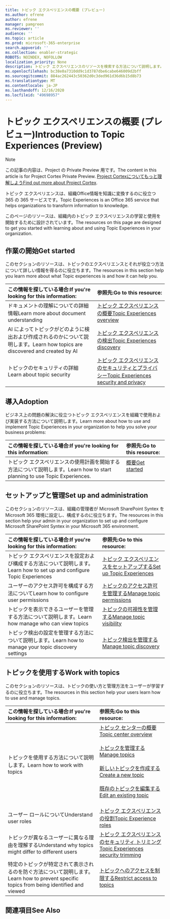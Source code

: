 ```yaml
---
title: トピック エクスペリエンスの概要 (プレビュー)
ms.author: efrene
author: efrene
manager: pamgreen
ms.reviewer: ''
audience: ''
ms.topic: article
ms.prod: microsoft-365-enterprise
search.appverid: ''
ms.collection: enabler-strategic
ROBOTS: NOINDEX, NOFOLLOW
localization_priority: None
description: トピック エクスペリエンスのリソースを検索する方法について説明します。
ms.openlocfilehash: bc38e0a7310dd9c1d3787dbe6cabe646009d2bff
ms.sourcegitcommit: 884ac262443c50362d0c3ded961d36d6b15d8b73
ms.translationtype: MT
ms.contentlocale: ja-JP
ms.lasthandoff: 12/16/2020
ms.locfileid: "49698957"
---
```

# <a name="introduction-to-topic-experiences-preview"></a><span data-ttu-id="0163a-103">トピック エクスペリエンスの概要 (プレビュー)</span><span class="sxs-lookup"><span data-stu-id="0163a-103">Introduction to Topic Experiences (Preview)</span></span>

> [!Note] 
> <span data-ttu-id="0163a-104">この記事の内容は、Project の Private Preview 用です。</span><span class="sxs-lookup"><span data-stu-id="0163a-104">The content in this article is for Project Cortex Private Preview.</span></span> <span data-ttu-id="0163a-105">[Project Cortexについてもっと理解しよう](https://aka.ms/projectcortex)</span><span class="sxs-lookup"><span data-stu-id="0163a-105">[Find out more about Project Cortex](https://aka.ms/projectcortex).</span></span>

<span data-ttu-id="0163a-106">トピック エクスペリエンスは、組織Office情報を知識に変換するのに役立つ 365 の 365 サービスです。</span><span class="sxs-lookup"><span data-stu-id="0163a-106">Topic Experiences is an Office 365 service that helps organizations to transform information to knowledge.</span></span>

<span data-ttu-id="0163a-107">このページのリソースは、組織内のトピック エクスペリエンスの学習と使用を開始するために設計されています。</span><span class="sxs-lookup"><span data-stu-id="0163a-107">The resources on this page are designed to get you started with learning about and using Topic Experiences in your organization.</span></span>

## <a name="get-started"></a><span data-ttu-id="0163a-108">作業の開始</span><span class="sxs-lookup"><span data-stu-id="0163a-108">Get started</span></span>

<span data-ttu-id="0163a-109">このセクションのリソースは、トピックのエクスペリエンスとそれが役立つ方法について詳しい情報を得るのに役立ちます。</span><span class="sxs-lookup"><span data-stu-id="0163a-109">The resources in this section help you learn more about what Topic experiences is and how it can help you.</span></span>

| <span data-ttu-id="0163a-110">この情報を探している場合:</span><span class="sxs-lookup"><span data-stu-id="0163a-110">If you're looking for this information:</span></span> | <span data-ttu-id="0163a-111">参照先:</span><span class="sxs-lookup"><span data-stu-id="0163a-111">Go to this resource:</span></span> |
|:-----|:-----|
|<span data-ttu-id="0163a-112">ドキュメントの理解についての詳細情報</span><span class="sxs-lookup"><span data-stu-id="0163a-112">Learn more about document understanding</span></span>|[<span data-ttu-id="0163a-113">トピック エクスペリエンスの概要</span><span class="sxs-lookup"><span data-stu-id="0163a-113">Topic Experiences overview</span></span>](topic-experiences-overview.md)|
|<span data-ttu-id="0163a-114">AI によってトピックがどのように検出および作成されるのかについて説明します。</span><span class="sxs-lookup"><span data-stu-id="0163a-114">Learn how topics are discovered and created by AI</span></span>|[<span data-ttu-id="0163a-115">トピック エクスペリエンスの検出</span><span class="sxs-lookup"><span data-stu-id="0163a-115">Topic Experiences discovery</span></span>](topic-experiences-discovery.md)|
|<span data-ttu-id="0163a-116">トピックのセキュリティの詳細</span><span class="sxs-lookup"><span data-stu-id="0163a-116">Learn about topic security</span></span>|[<span data-ttu-id="0163a-117">トピック エクスペリエンスのセキュリティとプライバシー</span><span class="sxs-lookup"><span data-stu-id="0163a-117">Topic Experiences security and privacy</span></span>](topic-experiences-security-privacy.md)|


## <a name="adoption"></a><span data-ttu-id="0163a-118">導入</span><span class="sxs-lookup"><span data-stu-id="0163a-118">Adoption</span></span>

<span data-ttu-id="0163a-119">ビジネス上の問題の解決に役立つトピック エクスペリエンスを組織で使用および実装する方法について説明します。</span><span class="sxs-lookup"><span data-stu-id="0163a-119">Learn more about how to use and implement Topic Experiences in your organization to help you solve your business problems:</span></span> 

| <span data-ttu-id="0163a-120">この情報を探している場合:</span><span class="sxs-lookup"><span data-stu-id="0163a-120">If you're looking for this information:</span></span> | <span data-ttu-id="0163a-121">参照先:</span><span class="sxs-lookup"><span data-stu-id="0163a-121">Go to this resource:</span></span> |
|:-----|:-----|
|<span data-ttu-id="0163a-122">トピック エクスペリエンスの使用計画を開始する方法について説明します。</span><span class="sxs-lookup"><span data-stu-id="0163a-122">Learn how to start planning to use Topic Experiences.</span></span> |[<span data-ttu-id="0163a-123">概要</span><span class="sxs-lookup"><span data-stu-id="0163a-123">Get started</span></span>](topics-adoption-getstarted.md)<br><br>|  

## <a name="set-up-and-administration"></a><span data-ttu-id="0163a-124">セットアップと管理</span><span class="sxs-lookup"><span data-stu-id="0163a-124">Set up and administration</span></span>

<span data-ttu-id="0163a-125">このセクションのリソースは、組織の管理者が Microsoft SharePoint Syntex を Microsoft 365 環境に設定し、構成するのに役立ちます。</span><span class="sxs-lookup"><span data-stu-id="0163a-125">The resources in this section help your admin in your organization to set up and configure Microsoft SharePoint Syntex in your Microsoft 365 environment.</span></span>

| <span data-ttu-id="0163a-126">この情報を探している場合:</span><span class="sxs-lookup"><span data-stu-id="0163a-126">If you're looking for this information:</span></span> | <span data-ttu-id="0163a-127">参照先:</span><span class="sxs-lookup"><span data-stu-id="0163a-127">Go to this resource:</span></span> |
|:-----|:-----|
|<span data-ttu-id="0163a-128">トピック エクスペリエンスを設定および構成する方法について説明します。</span><span class="sxs-lookup"><span data-stu-id="0163a-128">Learn how to set up and configure Topic Experiences</span></span>|[<span data-ttu-id="0163a-129">トピック エクスペリエンスをセットアップする</span><span class="sxs-lookup"><span data-stu-id="0163a-129">Set up Topic Experiences</span></span>](set-up-topic-experiences.md)|
|<span data-ttu-id="0163a-130">ユーザーのアクセス許可を構成する方法について</span><span class="sxs-lookup"><span data-stu-id="0163a-130">Learn how to configure user permissions</span></span>|[<span data-ttu-id="0163a-131">トピックのアクセス許可を管理する</span><span class="sxs-lookup"><span data-stu-id="0163a-131">Manage topic permissions</span></span>](topic-experiences-user-permissions.md)|
|<span data-ttu-id="0163a-132">トピックを表示できるユーザーを管理する方法について説明します。</span><span class="sxs-lookup"><span data-stu-id="0163a-132">Learn how manage who can view topics</span></span>|[<span data-ttu-id="0163a-133">トピックの可視性を管理する</span><span class="sxs-lookup"><span data-stu-id="0163a-133">Manage topic visibility</span></span>](topic-experiences-knowledge-rules.md)|
|<span data-ttu-id="0163a-134">トピック検出の設定を管理する方法について説明します。</span><span class="sxs-lookup"><span data-stu-id="0163a-134">Learn how to manage your topic discovery settings</span></span>|[<span data-ttu-id="0163a-135">トピック検出を管理する</span><span class="sxs-lookup"><span data-stu-id="0163a-135">Manage topic discovery</span></span>](topic-experiences-discovery.md)|

## <a name="work-with-topics"></a><span data-ttu-id="0163a-136">トピックを使用する</span><span class="sxs-lookup"><span data-stu-id="0163a-136">Work with topics</span></span>

<span data-ttu-id="0163a-137">このセクションのリソースは、トピックの使い方と管理方法をユーザーが学習するのに役立ちます。</span><span class="sxs-lookup"><span data-stu-id="0163a-137">The resources in this section help your users learn how to use and manage topics.</span></span>

| <span data-ttu-id="0163a-138">この情報を探している場合:</span><span class="sxs-lookup"><span data-stu-id="0163a-138">If you're looking for this information:</span></span> | <span data-ttu-id="0163a-139">参照先:</span><span class="sxs-lookup"><span data-stu-id="0163a-139">Go to this resource:</span></span> |
|:-----|:-----|
|<span data-ttu-id="0163a-140">トピックを使用する方法について説明します。</span><span class="sxs-lookup"><span data-stu-id="0163a-140">Learn how to work with topics</span></span>|[<span data-ttu-id="0163a-141">トピック センターの概要</span><span class="sxs-lookup"><span data-stu-id="0163a-141">Topic center overview</span></span>](topic-center-overview.md)<br><br>[<span data-ttu-id="0163a-142">トピックを管理する</span><span class="sxs-lookup"><span data-stu-id="0163a-142">Manage topics</span></span>](manage-topics.md)<br><br>[<span data-ttu-id="0163a-143">新しいトピックを作成する</span><span class="sxs-lookup"><span data-stu-id="0163a-143">Create a new topic</span></span>](create-a-topic.md)<br><br>[<span data-ttu-id="0163a-144">既存のトピックを編集する</span><span class="sxs-lookup"><span data-stu-id="0163a-144">Edit an existing topic</span></span>](edit-a-topic.md)<br><br>|
|<span data-ttu-id="0163a-145">ユーザー ロールについて</span><span class="sxs-lookup"><span data-stu-id="0163a-145">Understand user roles</span></span>|[<span data-ttu-id="0163a-146">トピック エクスペリエンスの役割</span><span class="sxs-lookup"><span data-stu-id="0163a-146">Topic Experience roles</span></span>](topic-experiences-roles.md)|
|<span data-ttu-id="0163a-147">トピックが異なるユーザーに異なる理由を理解する</span><span class="sxs-lookup"><span data-stu-id="0163a-147">Understand why topics might differ to different users</span></span>|[<span data-ttu-id="0163a-148">トピック エクスペリエンスのセキュリティ トリミング</span><span class="sxs-lookup"><span data-stu-id="0163a-148">Topic Experiences security trimming</span></span>](topic-experiences-security-trimming.md)|
|<span data-ttu-id="0163a-149">特定のトピックが特定されて表示されるのを防ぐ方法について説明します。</span><span class="sxs-lookup"><span data-stu-id="0163a-149">Learn how to prevent specific topics from being identified and viewed</span></span>|[<span data-ttu-id="0163a-150">トピックへのアクセスを制限する</span><span class="sxs-lookup"><span data-stu-id="0163a-150">Restrict access to topics</span></span>](restrict-access-to-topics.md)|



## <a name="see-also"></a><span data-ttu-id="0163a-151">関連項目</span><span class="sxs-lookup"><span data-stu-id="0163a-151">See Also</span></span>
